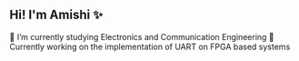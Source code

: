 ## Hi! I'm Amishi ✨


 🏫 I’m currently studying Electronics and Communication Engineering 
 🌱 Currently working on the implementation of UART on FPGA based systems 

